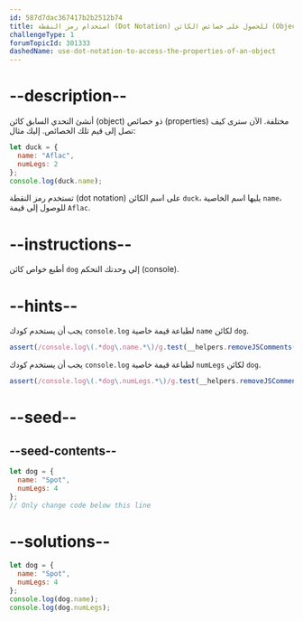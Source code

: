 ```yaml
---
id: 587d7dac367417b2b2512b74
title: استخدام رمز النقطة (Dot Notation) للحصول على خصائص الكائن (Object)
challengeType: 1
forumTopicId: 301333
dashedName: use-dot-notation-to-access-the-properties-of-an-object
---
```


# --description--

أنشئ التحدي السابق كائن (object) ذو خصائص (properties) مختلفة. الآن سترى كيف تصل إلى قيم تلك الخصائص. إليك مثال:

```js
let duck = {
  name: "Aflac",
  numLegs: 2
};
console.log(duck.name);
```

تستخدم رمز النقطة (dot notation) على اسم الكائن `duck`، يليها اسم الخاصية `name`، للوصول إلى قيمة `Aflac`.

# --instructions--

أطبع خواص كائن `dog` إلى وحدتك التحكم (console).

# --hints--

يجب أن يستخدم كودك `console.log` لطباعة قيمة خاصية `name` لكائن `dog`.

```js
assert(/console.log\(.*dog\.name.*\)/g.test(__helpers.removeJSComments(code)));
```

يجب أن يستخدم كودك `console.log` لطباعة قيمة خاصية `numLegs` لكائن `dog`.

```js
assert(/console.log\(.*dog\.numLegs.*\)/g.test(__helpers.removeJSComments(code)));
```

# --seed--

## --seed-contents--

```js
let dog = {
  name: "Spot",
  numLegs: 4
};
// Only change code below this line
```

# --solutions--

```js
let dog = {
  name: "Spot",
  numLegs: 4
};
console.log(dog.name);
console.log(dog.numLegs);
```

